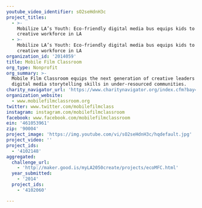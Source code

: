 ```yaml
---
youtube_video_identifier: sO2seHdnH3c
project_titles:
  - >-
    Mobilize LA’s Youth: Eco-friendly digital media bus equips kids to be the
    creative workforce in LA 
  - >-
    Mobilize LA’s Youth: Eco-friendly digital media bus equips kids to be the
    creative workforce in LA
organization_id: '2014059'
title: Mobile Film Classroom
org_type: Nonprofit
org_summary: >-
  Mobile Film Classroom equips the next generation of creative leaders with
  digital media storytelling skills in under-resourced communities.
charity_navigator_url: 'https://www.charitynavigator.org/index.cfm?bay=search.profile&ein=461053961'
organization_website:
  - www.mobilefilmclassroom.org
twitter: www.twitter.com/mobilefilmclass
instagram: instagram.com/mobilefilmclassroom
facebook: www.facebook.com/mobilefilmclassroom
ein: '461053961'
zip: '90004'
project_image: 'https://img.youtube.com/vi/sO2seHdnH3c/hqdefault.jpg'
project_video: ''
project_ids:
  - '4102148'
aggregated:
  challenge_url:
    - 'http://maker.good.is/myLA2050create/projects/ecoMFC.html'
  year_submitted:
    - '2014'
  project_ids:
    - '4102060'

---
```

